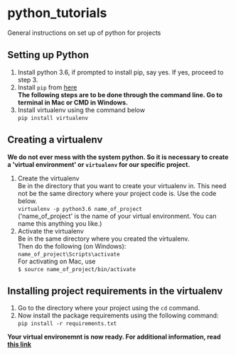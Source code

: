 # python_tutorials
General instructions on set up of python for projects

## Setting up Python 
1. Install python 3.6, if prompted to install pip, say yes. If yes, proceed to step 3.
2. Install `pip` from [here](https://pip.pypa.io/en/stable/installing/)  
**The following steps are to be done through the command line. Go to terminal in Mac or CMD in Windows.**
3. Install virtualenv using the command below  
  ``pip install virtualenv``

## Creating a virtualenv
**We do not ever mess with the system python. So it is necessary to create a 'virtual environment' or `virtualenv` for our specific project.**

1. Create the virtualenv  
  Be in the directory that you want to create your virtualenv in. This need not be the same directory where your project code is. Use the code below.  
``virtualenv -p python3.6 name_of_project``   
('name_of_project' is the name of your virtual environment. You can name this anything you like.)
2. Activate the virtualenv  
Be in the same directory where you created the virtualenv.  
Then do the following (on Windows):  
``name_of_project\Scripts\activate``  
For activating on Mac, use  
  ``$ source name_of_project/bin/activate``

## Installing project requirements in the virtualenv

1. Go to the directory where your project using the `cd` command.
2. Now install the package requirements using the following command:  
``pip install -r requirements.txt``


**Your virtual environemnt is now ready. For additional information, read [this link](http://docs.python-guide.org/en/latest/dev/virtualenvs/)**

